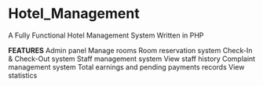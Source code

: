 # Hotel_Management
A Fully Functional Hotel Management System Written in PHP

**FEATURES**
    Admin panel
    Manage rooms
    Room reservation system
    Check-In & Check-Out system
    Staff management system
    View staff history
    Complaint management system
    Total earnings and pending payments records
    View statistics
